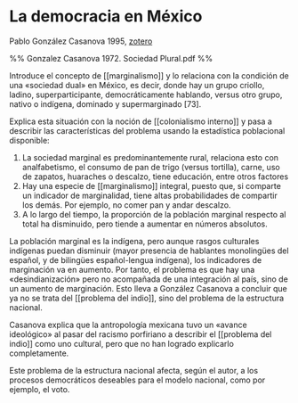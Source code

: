 # La democracia en México
Pablo González Casanova 1995, [zotero](zotero://select/items/@gonzalezcasanova1995)

<!--Quinta sección del libro-->
%% Gonzalez Casanova 1972. Sociedad Plural.pdf %%

Introduce el concepto de [[marginalismo]] y lo relaciona con la condición de una «sociedad dual» en México, es decir, donde hay un grupo criollo, ladino, superparticipante, democráticamente hablando, versus otro grupo, nativo o indígena, dominado y supermarginado [73].

Explica esta situación con la noción de [[colonialismo interno]] y pasa a describir las características del problema usando la estadística poblacional disponible:

1. La sociedad marginal es predominantemente rural, relaciona esto con analfabetismo, el consumo de pan de trigo (versus tortilla), carne, uso de zapatos, huaraches o descalzo, tiene educación, entre otros factores
2. Hay una especie de [[marginalismo]] integral, puesto que, si comparte un indicador de marginalidad, tiene altas probabilidades de compartir los demás. Por ejemplo, no comer pan y andar descalzo.
3. A lo largo del tiempo, la proporción de la población marginal respecto al total ha disminuido, pero tiende a aumentar en números absolutos.

La población marginal es la indígena, pero aunque rasgos culturales indígenas puedan disminuir (mayor presencia de hablantes monolingües del español, y de bilingües español-lengua indígena), los indicadores de marginación va en aumento. Por tanto, el problema es que hay una «desindianización» pero no acompañada de una integración al país, sino de un aumento de marginación. Esto lleva a González Casanova a concluir que ya no se trata del [[problema del indio]], sino del problema de la estructura nacional.

Casanova explica que la antropología mexicana tuvo un «avance ideológico» al pasar del racismo porfiriano a describir el [[problema del indio]] como uno cultural, pero que no han logrado explicarlo completamente. 

Este problema de la estructura nacional afecta, según el autor, a los procesos democráticos deseables para el modelo nacional, como por ejemplo, el voto.
